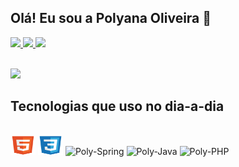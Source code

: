 ## Olá! Eu sou a Polyana Oliveira 👋
<div>
    <a href="https://instagram.com/polyana.sousa" target="_blank">
        <img src="https://img.shields.io/badge/-Instagram-%23E4405F?style=for-the-badge&logo=instagram&logoColor=white" target="_blank">
    </a>
    <a href = "mailto:polyanasousa127@gmail.com">
        <img src="https://img.shields.io/badge/-Gmail-%23333?style=for-the-badge&logo=gmail&logoColor=white" target="_blank">
    </a>
    <a href="https://www.linkedin.com/in/polyana-sousa-20426b210" target="_blank">
        <img src="https://img.shields.io/badge/-LinkedIn-%230077B5?style=for-the-badge&logo=linkedin&logoColor=white" target="_blank">
    </a> 
</div><br>

<img height="180em" src="https://github-readme-stats.vercel.app/api?username=polyoliveira&show_icons=true&theme=dark&include_all_commits=true&count_private=true"><br>

## Tecnologias que uso no dia-a-dia

<div style="display: inline_block"><br>
    <img alt="Poly-HTML" height="30" width="40" src="https://raw.githubusercontent.com/devicons/devicon/master/icons/html5/html5-original.svg">
    <img alt="Poly-CSS" height="30" width="40" src="https://raw.githubusercontent.com/devicons/devicon/master/icons/css3/css3-original.svg">
    <img alt="Poly-Spring" height="30" width="40" <img src="https://cdn.jsdelivr.net/gh/devicons/devicon/icons/spring/spring-original.svg"/>
    <img alt="Poly-Java" height="30" width="40" <img src="https://cdn.jsdelivr.net/gh/devicons/devicon/icons/java/java-original-wordmark.svg"/>
    <img alt="Poly-PHP" height="30" width="40" src="https://cdn.jsdelivr.net/gh/devicons/devicon/icons/php/php-original.svg"/>
</div>

